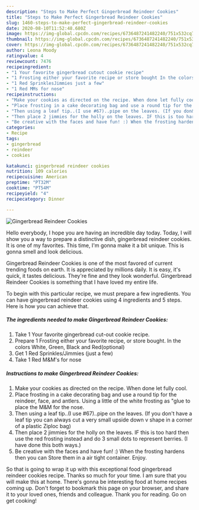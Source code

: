```yaml
---
description: "Steps to Make Perfect Gingerbread Reindeer Cookies"
title: "Steps to Make Perfect Gingerbread Reindeer Cookies"
slug: 1460-steps-to-make-perfect-gingerbread-reindeer-cookies
date: 2020-08-10T11:52:48.680Z
image: https://img-global.cpcdn.com/recipes/6736487241482240/751x532cq70/gingerbread-reindeer-cookies-recipe-main-photo.jpg
thumbnail: https://img-global.cpcdn.com/recipes/6736487241482240/751x532cq70/gingerbread-reindeer-cookies-recipe-main-photo.jpg
cover: https://img-global.cpcdn.com/recipes/6736487241482240/751x532cq70/gingerbread-reindeer-cookies-recipe-main-photo.jpg
author: Leona Moody
ratingvalue: 4
reviewcount: 7476
recipeingredient:
- "1 Your favorite gingerbread cutout cookie recipe"
- "1 Frosting either your favorite recipe or store bought In the colors White Green Black and Redoptional"
- "1 Red SprinklesJimmies just a few"
- "1 Red MMs for nose"
recipeinstructions:
- "Make your cookies as directed on the recipe. When done let fully cool."
- "Place frosting in a cake decorating bag and use a round tip for the reindeer, face, and antlers. Using a little of the white frosting as &#34;glue to place the M&amp;M for the nose."
- "Then using a leaf tip..(I use #67)..pipe on the leaves. (If you don&#39;t have a leaf tip you can always cut a very small upside down v shape in a corner of a plastic Ziploc bag)"
- "Then place 2 jimmies for the holly on the leaves. IF this is too hard then use the red frosting instead and do 3 small dots to represent berries. (I have done this both ways.)"
- "Be creative with the faces and have fun! :) When the frosting hardens then you can Store them in a air tight container. Enjoy."
categories:
- Recipe
tags:
- gingerbread
- reindeer
- cookies

katakunci: gingerbread reindeer cookies 
nutrition: 109 calories
recipecuisine: American
preptime: "PT32M"
cooktime: "PT54M"
recipeyield: "4"
recipecategory: Dinner

---
```



![Gingerbread Reindeer Cookies](https://img-global.cpcdn.com/recipes/6736487241482240/751x532cq70/gingerbread-reindeer-cookies-recipe-main-photo.jpg)

Hello everybody, I hope you are having an incredible day today. Today, I will show you a way to prepare a distinctive dish, gingerbread reindeer cookies. It is one of my favorites. This time, I'm gonna make it a bit unique. This is gonna smell and look delicious.

Gingerbread Reindeer Cookies is one of the most favored of current trending foods on earth. It is appreciated by millions daily. It is easy, it's quick, it tastes delicious. They're fine and they look wonderful. Gingerbread Reindeer Cookies is something that I have loved my entire life.




To begin with this particular recipe, we must prepare a few ingredients. You can have gingerbread reindeer cookies using 4 ingredients and 5 steps. Here is how you can achieve that.

<!--inarticleads1-->

##### The ingredients needed to make Gingerbread Reindeer Cookies:

1. Take 1 Your favorite gingerbread cut-out cookie recipe.
1. Prepare 1 Frosting either your favorite recipe, or store bought. In the colors White, Green, Black and Red(optional)
1. Get 1 Red Sprinkles/Jimmies (just a few)
1. Take 1 Red M&amp;M&#39;s for nose




<!--inarticleads2-->

##### Instructions to make Gingerbread Reindeer Cookies:

1. Make your cookies as directed on the recipe. When done let fully cool.
1. Place frosting in a cake decorating bag and use a round tip for the reindeer, face, and antlers. Using a little of the white frosting as &#34;glue to place the M&amp;M for the nose.
1. Then using a leaf tip..(I use #67)..pipe on the leaves. (If you don&#39;t have a leaf tip you can always cut a very small upside down v shape in a corner of a plastic Ziploc bag)
1. Then place 2 jimmies for the holly on the leaves. IF this is too hard then use the red frosting instead and do 3 small dots to represent berries. (I have done this both ways.)
1. Be creative with the faces and have fun! :) When the frosting hardens then you can Store them in a air tight container. Enjoy.




So that is going to wrap it up with this exceptional food gingerbread reindeer cookies recipe. Thanks so much for your time. I am sure that you will make this at home. There's gonna be interesting food at home recipes coming up. Don't forget to bookmark this page on your browser, and share it to your loved ones, friends and colleague. Thank you for reading. Go on get cooking!
